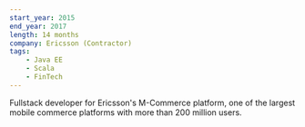 ```yaml
---
start_year: 2015
end_year: 2017
length: 14 months
company: Ericsson (Contractor)
tags:
    - Java EE
    - Scala
    - FinTech
---
```


Fullstack developer for Ericsson's M-Commerce platform, one of the largest mobile commerce platforms with more than 200 million users.